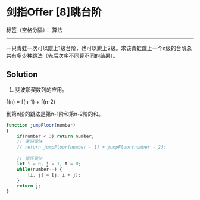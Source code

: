﻿# 剑指Offer [8]跳台阶

标签（空格分隔）： 算法

---

一只青蛙一次可以跳上1级台阶，也可以跳上2级。求该青蛙跳上一个n级的台阶总共有多少种跳法（先后次序不同算不同的结果）。

## Solution
1. 斐波那契数列的应用。

f(n) = f(n-1) + f(n-2)

到第n阶的跳法是第n-1阶和第n-2阶的和。

```javascript
function jumpFloor(number)
{
    if(number < 3) return number;
    // 递归做法
    // return jumpFloor(number - 1) + jumpFloor(number - 2);
    
    // 循环做法
    let i = 0, j = 1, t = 0;
    while(number--) {
        [i, j] = [j, i + j];
    }
    return j;
}
```

